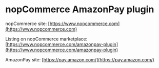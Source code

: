 ﻿nopCommerce AmazonPay plugin
===========

nopCommerce site: [https://www.nopcommerce.com](https://www.nopcommerce.com)

Listing on nopCommerce marketplace: [https://www.nopcommerce.com/amazonpay-plugin](https://www.nopcommerce.com/amazonpay-plugin)

AmazonPay site: [https://pay.amazon.com/](https://pay.amazon.com/)
